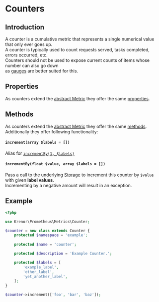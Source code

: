 Counters
========

## Introduction

A counter is a cumulative metric that represents a single numerical value that only ever goes up.  
A counter is typically used to count requests served, tasks completed, errors occurred, etc.  
Counters should not be used to expose current counts of items whose number can also go down  
as [gauges](GAUGES.md) are better suited for this.

## Properties

As counters extend the [abstract Metric](README.md) they offer the same [properties](README.md#properties).

## Methods

As counters extend the [abstract Metric](README.md) they offer the same [methods](README.md#methods).  
Additionally they offer following functionality:

#### `increment(array $labels = [])`

Alias for [`incrementBy(1, $labels)`](#incrementbyfloat-value-array-labels--)

#### `incrementBy(float $value, array $labels = [])`

Pass a call to the underlying [Storage](../storage/README.md) to increment this counter by `$value` 
with given **label values**.  
Incrementing by a negative amount will result in an exception.

## Example

```php
<?php

use Krenor\Prometheus\Metrics\Counter;

$counter = new class extends Counter {
    protected $namespace = 'example';
    
    protected $name = 'counter';

    protected $description = 'Example Counter.';

    protected $labels = [
        'example_label',
        'other_label',
        'yet_another_label',
    ];
}

$counter->increment(['foo', 'bar', 'baz']);
```
